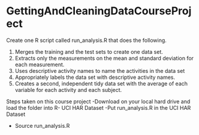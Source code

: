 # GettingAndCleaningDataCourseProject


Create one R script called run_analysis.R that does the following.

1. Merges the training and the test sets to create one data set.
2. Extracts only the measurements on the mean and standard deviation for each measurement.
3. Uses descriptive activity names to name the activities in the data set
4. Appropriately labels the data set with descriptive activity names.
5. Creates a second, independent tidy data set with the average of each variable for each activity and each subject.

Steps taken on this course project
-Download on your local hard drive and load the folder into R- UCI HAR Dataset 
-Put run_analysis.R in the UCI HAR Dataset
- Source run_analysis.R


